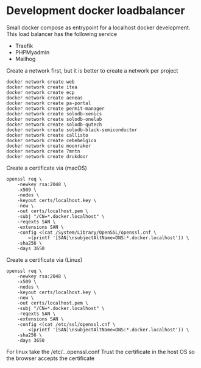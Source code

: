 # Development docker loadbalancer

Small docker compose as entrypoint for a localhost docker development. This load balancer has the following service

* Traefik
* PHPMyadmin
* Mailhog

Create a network first, but it is better to create a network per project

```shell
docker network create web 
docker network create itea 
docker network create ecp 
docker network create aeneas 
docker network create pa-portal 
docker network create permit-manager
docker network create solodb-xenics
docker network create solodb-onelab
docker network create solodb-qutech
docker network create solodb-black-semiconductor
docker network create callisto
docker network create cebebelgica
docker network create moonraker
docker network create 7mntn
docker network create drukdoor

```

Create a certificate via (macOS)

```shell
openssl req \
    -newkey rsa:2048 \
    -x509 \
    -nodes \
    -keyout certs/localhost.key \
    -new \
    -out certs/localhost.pem \
    -subj "/CN=*.docker.localhost" \
    -reqexts SAN \
    -extensions SAN \
    -config <(cat /System/Library/OpenSSL/openssl.cnf \
        <(printf '[SAN]\nsubjectAltName=DNS:*.docker.localhost')) \
    -sha256 \
    -days 3650
```

Create a certificate via (Linux)

```shell
openssl req \
    -newkey rsa:2048 \
    -x509 \
    -nodes \
    -keyout certs/localhost.key \
    -new \
    -out certs/localhost.pem \
    -subj "/CN=*.docker.localhost" \
    -reqexts SAN \
    -extensions SAN \
    -config <(cat /etc/ssl/openssl.cnf \
        <(printf '[SAN]\nsubjectAltName=DNS:*.docker.localhost')) \
    -sha256 \
    -days 3650
```

For linux take the /etc/...openssl.conf Trust the certificate in the host OS so the browser accepts the certificate
